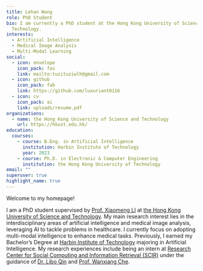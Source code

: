 ```yaml
---
title: Lehan Wang
role: PhD Student
bio: I am currently a PhD student at the Hong Kong University of Science and
  Technology.
interests:
  - Artificial Intelligence
  - Medical Image Analysis
  - Multi-Modal Learning
social:
  - icon: envelope
    icon_pack: fas
    link: mailto:tuzituziwlh@gmail.com
  - icon: github
    icon_pack: fab
    link: https://github.com/luxuriant0116
  - icon: cv
    icon_pack: ai
    link: uploads/resume.pdf
organizations:
  - name: the Hong Kong University of Science and Technology
    url: https://hkust.edu.hk/
education:
  courses:
    - course: B.Eng. in Artificial Intelligence
      institution: Harbin Institute of Technology
      year: 2023
    - course: Ph.D. in Electronic & Computer Engineering
      institution: the Hong Kong University of Technology
email: ""
superuser: true
highlight_name: true
---
```

Welcome to my homepage!

I am a PhD student supervised by [Prof. Xiaomeng LI](https://xmengli.github.io/) at [the Hong Kong University of Science and Technology](https://hkust.edu.hk/). My main research interest lies in the interdisciplinary areas of artificial intelligence and medical image analysis, leveraging AI to tackle problems in healthcare. I currently focus on adopting multi-modal intelligence to enhance medical tasks. Previously, I earned my Bachelor’s Degree at [Harbin Institute of Technology](http://www.hit.edu.cn/) majoring in Artificial Intelligence. My research experiences include being an intern at [Research Center for Social Computing and Information Retrieval (SCIR)](http://ir.hit.edu.cn/) under the guidance of [Dr. Libo Qin](https://scholar.google.co.jp/citations?user=8lVpK1QAAAAJ&hl) and [Prof. Wanxiang Che](http://ir.hit.edu.cn/~car/).